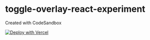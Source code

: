 # toggle-overlay-react-experiment

Created with CodeSandbox

[![Deploy with Vercel](https://vercel.com/button)](https://vercel.com/new/git/external?repository-url=https%3A%2F%2Fgithub.com%2Frujmah%2Ftoggle-overlay-react-experiment)